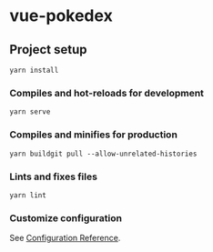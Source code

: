 # vue-pokedex

## Project setup
```
yarn install
```

### Compiles and hot-reloads for development
```
yarn serve
```

### Compiles and minifies for production
```
yarn buildgit pull --allow-unrelated-histories
```

### Lints and fixes files
```
yarn lint
```

### Customize configuration
See [Configuration Reference](https://cli.vuejs.org/config/).

